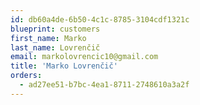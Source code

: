 ```yaml
---
id: db60a4de-6b50-4c1c-8785-3104cdf1321c
blueprint: customers
first_name: Marko
last_name: Lovrenčič
email: markolovrencic10@gmail.com
title: 'Marko Lovrenčič'
orders:
  - ad27ee51-b7bc-4ea1-8711-2748610a3a2f
---
```

